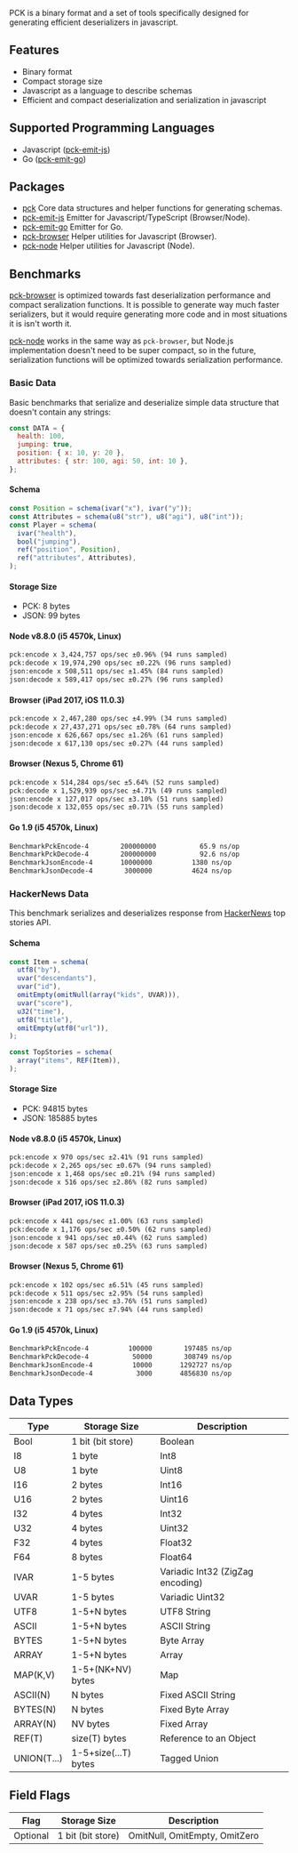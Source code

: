 PCK is a binary format and a set of tools specifically designed for generating efficient deserializers in javascript.

## Features

- Binary format
- Compact storage size
- Javascript as a language to describe schemas
- Efficient and compact deserialization and serialization in javascript

## Supported Programming Languages

- Javascript ([pck-emit-js](https://npmjs.com/package/pck-emit-js))
- Go ([pck-emit-go](https://npmjs.com/package/pck-emit-go))

## Packages

- [pck](https://npmjs.com/package/pck) Core data structures and helper functions for generating schemas.
- [pck-emit-js](https://npmjs.com/package/pck-emit-js) Emitter for Javascript/TypeScript (Browser/Node).
- [pck-emit-go](https://npmjs.com/package/pck-emit-go) Emitter for Go.
- [pck-browser](https://npmjs.com/package/pck-browser) Helper utilities for Javascript (Browser).
- [pck-node](https://npmjs.com/package/pck-node) Helper utilities for Javascript (Node).

## Benchmarks

[pck-browser](https://npmjs.com/package/pck-browser) is optimized towards fast deserialization performance and compact
seralization functions. It is possible to generate way much faster serializers, but it would require generating more
code and in most situations it is isn't worth it.

[pck-node](https://npmjs.com/package/pck-node) works in the same way as `pck-browser`, but Node.js implementation
doesn't need to be super compact, so in the future, serialization functions will be optimized towards serialization
performance.

### Basic Data

Basic benchmarks that serialize and deserialize simple data structure that doesn't contain any strings:

```js
const DATA = {
  health: 100,
  jumping: true,
  position: { x: 10, y: 20 },
  attributes: { str: 100, agi: 50, int: 10 },
};
```

#### Schema

```js
const Position = schema(ivar("x"), ivar("y"));
const Attributes = schema(u8("str"), u8("agi"), u8("int"));
const Player = schema(
  ivar("health"),
  bool("jumping"),
  ref("position", Position),
  ref("attributes", Attributes),
);
```

#### Storage Size

- PCK: 8 bytes
- JSON: 99 bytes

#### Node v8.8.0 (i5 4570k, Linux)

```txt
pck:encode x 3,424,757 ops/sec ±0.96% (94 runs sampled)
pck:decode x 19,974,290 ops/sec ±0.22% (96 runs sampled)
json:encode x 508,511 ops/sec ±1.45% (84 runs sampled)
json:decode x 589,417 ops/sec ±0.27% (96 runs sampled)
```

#### Browser (iPad 2017, iOS 11.0.3)

```txt
pck:encode x 2,467,280 ops/sec ±4.99% (34 runs sampled)
pck:decode x 27,437,271 ops/sec ±0.78% (64 runs sampled)
json:encode x 626,667 ops/sec ±1.26% (61 runs sampled)
json:decode x 617,130 ops/sec ±0.27% (44 runs sampled)
```

#### Browser (Nexus 5, Chrome 61)

```txt
pck:encode x 514,284 ops/sec ±5.64% (52 runs sampled)
pck:decode x 1,529,939 ops/sec ±4.71% (49 runs sampled)
json:encode x 127,017 ops/sec ±3.10% (51 runs sampled)
json:decode x 132,055 ops/sec ±0.71% (55 runs sampled)
```

#### Go 1.9 (i5 4570k, Linux)

```txt
BenchmarkPckEncode-4    	200000000	        65.9 ns/op
BenchmarkPckDecode-4    	200000000	        92.6 ns/op
BenchmarkJsonEncode-4   	10000000	      1380 ns/op
BenchmarkJsonDecode-4   	 3000000	      4624 ns/op
```

### HackerNews Data

This benchmark serializes and deserializes response from [HackerNews](https://news.ycombinator.com/) top stories API.

#### Schema

```js
const Item = schema(
  utf8("by"),
  uvar("descendants"),
  uvar("id"),
  omitEmpty(omitNull(array("kids", UVAR))),
  uvar("score"),
  u32("time"),
  utf8("title"),
  omitEmpty(utf8("url")),
);

const TopStories = schema(
  array("items", REF(Item)),
);
```

#### Storage Size

- PCK: 94815 bytes
- JSON: 185885 bytes

#### Node v8.8.0 (i5 4570k, Linux)

```txt
pck:encode x 970 ops/sec ±2.41% (91 runs sampled)
pck:decode x 2,265 ops/sec ±0.67% (94 runs sampled)
json:encode x 1,468 ops/sec ±0.21% (94 runs sampled)
json:decode x 516 ops/sec ±2.86% (82 runs sampled)
```

#### Browser (iPad 2017, iOS 11.0.3)

```txt
pck:encode x 441 ops/sec ±1.00% (63 runs sampled)
pck:decode x 1,176 ops/sec ±0.50% (62 runs sampled)
json:encode x 941 ops/sec ±0.44% (62 runs sampled)
json:decode x 587 ops/sec ±0.25% (63 runs sampled)
```

#### Browser (Nexus 5, Chrome 61)

```txt
pck:encode x 102 ops/sec ±6.51% (45 runs sampled)
pck:decode x 511 ops/sec ±2.95% (54 runs sampled)
json:encode x 238 ops/sec ±3.76% (51 runs sampled)
json:decode x 71 ops/sec ±7.94% (44 runs sampled)
```

#### Go 1.9 (i5 4570k, Linux)

```txt
BenchmarkPckEncode-4    	  100000	    197485 ns/op
BenchmarkPckDecode-4    	   50000	    308749 ns/op
BenchmarkJsonEncode-4   	   10000	   1292727 ns/op
BenchmarkJsonDecode-4   	    3000	   4856830 ns/op
```

## Data Types

| Type         | Storage Size         | Description                       |
| ---          | ---                  | ---                               |
| Bool         | 1 bit (bit store)    | Boolean                           |
| I8           | 1 byte               | Int8                              |
| U8           | 1 byte               | Uint8                             |
| I16          | 2 bytes              | Int16                             |
| U16          | 2 bytes              | Uint16                            |
| I32          | 4 bytes              | Int32                             |
| U32          | 4 bytes              | Uint32                            |
| F32          | 4 bytes              | Float32                           |
| F64          | 8 bytes              | Float64                           |
| IVAR         | 1-5 bytes            | Variadic Int32 (ZigZag encoding)  |
| UVAR         | 1-5 bytes            | Variadic Uint32                   |
| UTF8         | 1-5+N bytes          | UTF8 String                       |
| ASCII        | 1-5+N bytes          | ASCII String                      |
| BYTES        | 1-5+N bytes          | Byte Array                        |
| ARRAY        | 1-5+N bytes          | Array                             |
| MAP(K,V)     | 1-5+(NK+NV) bytes    | Map                               |
| ASCII(N)     | N bytes              | Fixed ASCII String                |
| BYTES(N)     | N bytes              | Fixed Byte Array                  |
| ARRAY(N)     | NV bytes             | Fixed Array                       |
| REF(T)       | size(T) bytes        | Reference to an Object            |
| UNION(T...)  | 1-5+size(...T) bytes | Tagged Union                      |

## Field Flags

| Flag         | Storage Size         | Description                       |
| ---          | ---                  | ---                               |
| Optional     | 1 bit (bit store)    | OmitNull, OmitEmpty, OmitZero     |
